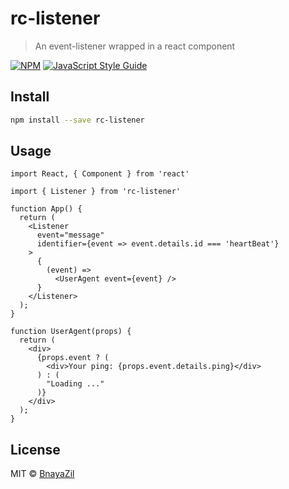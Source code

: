 # rc-listener

> An event-listener wrapped in a react component

[![NPM](https://img.shields.io/npm/v/react-listener.svg)](https://www.npmjs.com/package/react-listener) [![JavaScript Style Guide](https://img.shields.io/badge/code_style-standard-brightgreen.svg)](https://standardjs.com)

## Install

```bash
npm install --save rc-listener
```

## Usage

```tsx
import React, { Component } from 'react'

import { Listener } from 'rc-listener'

function App() {
  return (
    <Listener
      event="message"
      identifier={event => event.details.id === 'heartBeat'}
    >
      {
        (event) =>
          <UserAgent event={event} />
      }
    </Listener>
  );
}

function UserAgent(props) {
  return (
    <div>
      {props.event ? (
        <div>Your ping: {props.event.details.ping}</div>
      ) : (
        "Loading ..."
      )}
    </div>
  );
}
```

## License

MIT © [BnayaZil](https://github.com/BnayaZil)
